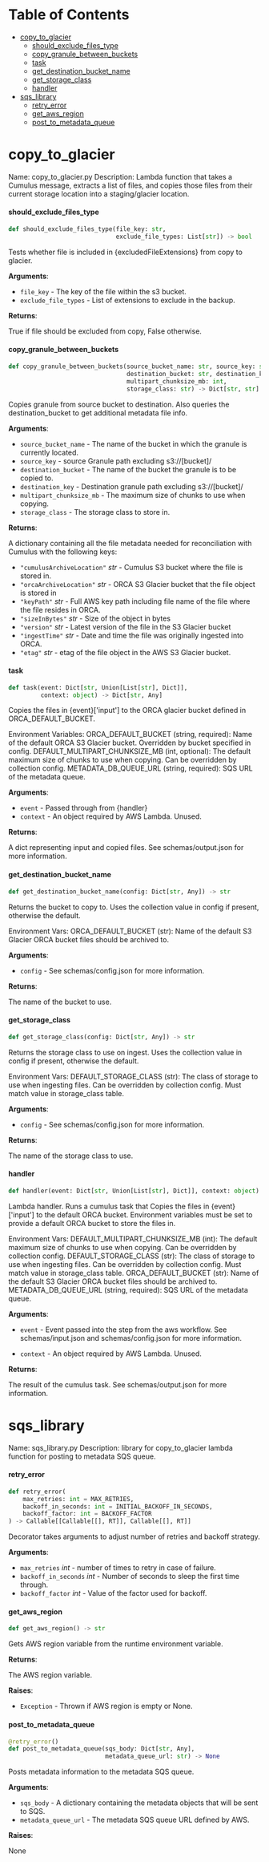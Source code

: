 # Table of Contents

* [copy\_to\_glacier](#copy_to_glacier)
  * [should\_exclude\_files\_type](#copy_to_glacier.should_exclude_files_type)
  * [copy\_granule\_between\_buckets](#copy_to_glacier.copy_granule_between_buckets)
  * [task](#copy_to_glacier.task)
  * [get\_destination\_bucket\_name](#copy_to_glacier.get_destination_bucket_name)
  * [get\_storage\_class](#copy_to_glacier.get_storage_class)
  * [handler](#copy_to_glacier.handler)
* [sqs\_library](#sqs_library)
  * [retry\_error](#sqs_library.retry_error)
  * [get\_aws\_region](#sqs_library.get_aws_region)
  * [post\_to\_metadata\_queue](#sqs_library.post_to_metadata_queue)

<a id="copy_to_glacier"></a>

# copy\_to\_glacier

Name: copy_to_glacier.py
Description: Lambda function that takes a Cumulus message, extracts a list of files,
and copies those files from their current storage location into a staging/glacier location.

<a id="copy_to_glacier.should_exclude_files_type"></a>

#### should\_exclude\_files\_type

```python
def should_exclude_files_type(file_key: str,
                              exclude_file_types: List[str]) -> bool
```

Tests whether file is included in {excludedFileExtensions} from copy to glacier.

**Arguments**:

- `file_key` - The key of the file within the s3 bucket.
- `exclude_file_types` - List of extensions to exclude in the backup.

**Returns**:

  True if file should be excluded from copy, False otherwise.

<a id="copy_to_glacier.copy_granule_between_buckets"></a>

#### copy\_granule\_between\_buckets

```python
def copy_granule_between_buckets(source_bucket_name: str, source_key: str,
                                 destination_bucket: str, destination_key: str,
                                 multipart_chunksize_mb: int,
                                 storage_class: str) -> Dict[str, str]
```

Copies granule from source bucket to destination.
Also queries the destination_bucket to get additional metadata file info.

**Arguments**:

- `source_bucket_name` - The name of the bucket in which the granule is currently located.
- `source_key` - source Granule path excluding s3://[bucket]/
- `destination_bucket` - The name of the bucket the granule is to be copied to.
- `destination_key` - Destination granule path excluding s3://[bucket]/
- `multipart_chunksize_mb` - The maximum size of chunks to use when copying.
- `storage_class` - The storage class to store in.

**Returns**:

  A dictionary containing all the file metadata needed for reconciliation with Cumulus with the following keys:
- `"cumulusArchiveLocation"` _str_ - Cumulus S3 bucket where the file is stored in.
- `"orcaArchiveLocation"` _str_ - ORCA S3 Glacier bucket that the file object is stored in
- `"keyPath"` _str_ - Full AWS key path including file name of the file where the file resides in ORCA.
- `"sizeInBytes"` _str_ - Size of the object in bytes
- `"version"` _str_ - Latest version of the file in the S3 Glacier bucket
- `"ingestTime"` _str_ - Date and time the file was originally ingested into ORCA.
- `"etag"` _str_ - etag of the file object in the AWS S3 Glacier bucket.

<a id="copy_to_glacier.task"></a>

#### task

```python
def task(event: Dict[str, Union[List[str], Dict]],
         context: object) -> Dict[str, Any]
```

Copies the files in {event}['input']
to the ORCA glacier bucket defined in ORCA_DEFAULT_BUCKET.

Environment Variables:
ORCA_DEFAULT_BUCKET (string, required): Name of the default ORCA S3 Glacier bucket.
Overridden by bucket specified in config.
DEFAULT_MULTIPART_CHUNKSIZE_MB (int, optional): The default maximum size of chunks to use when copying.
Can be overridden by collection config.
METADATA_DB_QUEUE_URL (string, required): SQS URL of the metadata queue.

**Arguments**:

- `event` - Passed through from {handler}
- `context` - An object required by AWS Lambda. Unused.
  

**Returns**:

  A dict representing input and copied files. See schemas/output.json for more information.

<a id="copy_to_glacier.get_destination_bucket_name"></a>

#### get\_destination\_bucket\_name

```python
def get_destination_bucket_name(config: Dict[str, Any]) -> str
```

Returns the bucket to copy to.
Uses the collection value in config if present,
otherwise the default.

Environment Vars:
ORCA_DEFAULT_BUCKET (str): Name of the default S3 Glacier
ORCA bucket files should be
archived to.

**Arguments**:

- `config` - See schemas/config.json for more information.
  

**Returns**:

  The name of the bucket to use.

<a id="copy_to_glacier.get_storage_class"></a>

#### get\_storage\_class

```python
def get_storage_class(config: Dict[str, Any]) -> str
```

Returns the storage class to use on ingest.
Uses the collection value in config if present,
otherwise the default.

Environment Vars:
DEFAULT_STORAGE_CLASS (str): The class of storage to use when ingesting files.
Can be overridden by collection config.
Must match value in storage_class table.

**Arguments**:

- `config` - See schemas/config.json for more information.
  

**Returns**:

  The name of the storage class to use.

<a id="copy_to_glacier.handler"></a>

#### handler

```python
def handler(event: Dict[str, Union[List[str], Dict]], context: object) -> Any
```

Lambda handler. Runs a cumulus task that
Copies the files in {event}['input']
to the default ORCA bucket. Environment variables must be set to
provide a default ORCA bucket to store the files in.

Environment Vars:
DEFAULT_MULTIPART_CHUNKSIZE_MB (int): The default maximum size of chunks to use when copying.
Can be overridden by collection config.
DEFAULT_STORAGE_CLASS (str): The class of storage to use when ingesting files.
Can be overridden by collection config.
Must match value in storage_class table.
ORCA_DEFAULT_BUCKET (str): Name of the default S3 Glacier
ORCA bucket files should be
archived to.
METADATA_DB_QUEUE_URL (string, required): SQS URL of the metadata queue.

**Arguments**:

- `event` - Event passed into the step from the aws workflow.
  See schemas/input.json and schemas/config.json for more information.
  
  
- `context` - An object required by AWS Lambda. Unused.
  

**Returns**:

  The result of the cumulus task. See schemas/output.json for more information.

<a id="sqs_library"></a>

# sqs\_library

Name: sqs_library.py
Description: library for copy_to_glacier lambda function for posting to metadata SQS queue.

<a id="sqs_library.retry_error"></a>

#### retry\_error

```python
def retry_error(
    max_retries: int = MAX_RETRIES,
    backoff_in_seconds: int = INITIAL_BACKOFF_IN_SECONDS,
    backoff_factor: int = BACKOFF_FACTOR
) -> Callable[[Callable[[], RT]], Callable[[], RT]]
```

Decorator takes arguments to adjust number of retries and backoff strategy.

**Arguments**:

- `max_retries` _int_ - number of times to retry in case of failure.
- `backoff_in_seconds` _int_ - Number of seconds to sleep the first time through.
- `backoff_factor` _int_ - Value of the factor used for backoff.

<a id="sqs_library.get_aws_region"></a>

#### get\_aws\_region

```python
def get_aws_region() -> str
```

Gets AWS region variable from the runtime environment variable.

**Returns**:

  The AWS region variable.

**Raises**:

- `Exception` - Thrown if AWS region is empty or None.

<a id="sqs_library.post_to_metadata_queue"></a>

#### post\_to\_metadata\_queue

```python
@retry_error()
def post_to_metadata_queue(sqs_body: Dict[str, Any],
                           metadata_queue_url: str) -> None
```

Posts metadata information to the metadata SQS queue.

**Arguments**:

- `sqs_body` - A dictionary containing the metadata objects that will be sent to SQS.
- `metadata_queue_url` - The metadata SQS queue URL defined by AWS.

**Raises**:

  None

